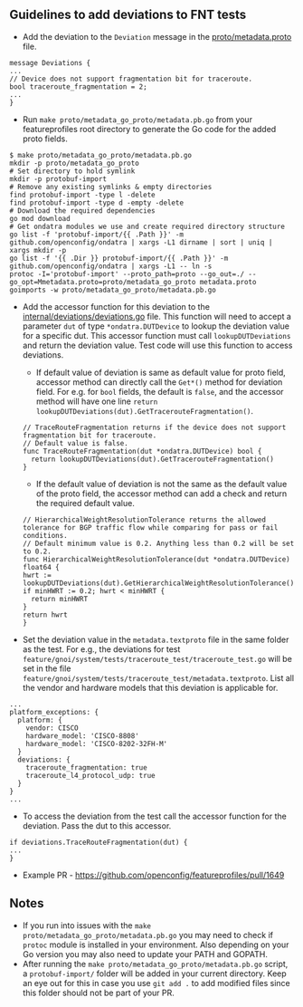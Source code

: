 ## Guidelines to add deviations to FNT tests

* Add the deviation to the `Deviation` message in the [proto/metadata.proto](https://github.com/openconfig/featureprofiles/blob/main/proto/metadata.proto) file.

```
message Deviations {
...
// Device does not support fragmentation bit for traceroute.
bool traceroute_fragmentation = 2;
...
}
```

* Run `make proto/metadata_go_proto/metadata.pb.go` from your featureprofiles root directory to generate the Go code for the added proto fields.

```
$ make proto/metadata_go_proto/metadata.pb.go
mkdir -p proto/metadata_go_proto
# Set directory to hold symlink
mkdir -p protobuf-import
# Remove any existing symlinks & empty directories
find protobuf-import -type l -delete
find protobuf-import -type d -empty -delete
# Download the required dependencies
go mod download
# Get ondatra modules we use and create required directory structure
go list -f 'protobuf-import/{{ .Path }}' -m github.com/openconfig/ondatra | xargs -L1 dirname | sort | uniq | xargs mkdir -p
go list -f '{{ .Dir }} protobuf-import/{{ .Path }}' -m github.com/openconfig/ondatra | xargs -L1 -- ln -s
protoc -I='protobuf-import' --proto_path=proto --go_out=./ --go_opt=Mmetadata.proto=proto/metadata_go_proto metadata.proto
goimports -w proto/metadata_go_proto/metadata.pb.go
```

* Add the accessor function for this deviation to the [internal/deviations/deviations.go](https://github.com/openconfig/featureprofiles/blob/main/internal/deviations/deviations.go) file. This function will need to accept a parameter `dut` of type `*ondatra.DUTDevice` to lookup the deviation value for a specific dut. This accessor function must call `lookupDUTDeviations` and return the deviation value. Test code will use this function to access deviations.
	* If default value of deviation is same as default value for proto field, accessor method can directly call the `Get*()` method for deviation field. For e.g. for `bool` fields, the default is `false`, and the accessor method will have one line `return lookupDUTDeviations(dut).GetTracerouteFragmentation()`.

	```
	// TraceRouteFragmentation returns if the device does not support fragmentation bit for traceroute.
	// Default value is false.
	func TraceRouteFragmentation(dut *ondatra.DUTDevice) bool {
	  return lookupDUTDeviations(dut).GetTracerouteFragmentation()
	}
	```

	* If the default value of deviation is not the same as the default value of the proto field, the accessor method can add a check and return the required default value.

	```
	// HierarchicalWeightResolutionTolerance returns the allowed tolerance for BGP traffic flow while comparing for pass or fail conditions.
	// Default minimum value is 0.2. Anything less than 0.2 will be set to 0.2.
	func HierarchicalWeightResolutionTolerance(dut *ondatra.DUTDevice) float64 {
    hwrt := lookupDUTDeviations(dut).GetHierarchicalWeightResolutionTolerance()
    if minHWRT := 0.2; hwrt < minHWRT {
      return minHWRT
    }
    return hwrt
	}
	```

* Set the deviation value in the `metadata.textproto` file in the same folder as the test. For e.g., the deviations for test `feature/gnoi/system/tests/traceroute_test/traceroute_test.go` will be set in the file `feature/gnoi/system/tests/traceroute_test/metadata.textproto`. List all the vendor and hardware models that this deviation is applicable for.

```
...
platform_exceptions: {
  platform: {
    vendor: CISCO
    hardware_model: 'CISCO-8808'
    hardware_model: 'CISCO-8202-32FH-M'
  }
  deviations: {
    traceroute_fragmentation: true
    traceroute_l4_protocol_udp: true
  }
}
...
```

* To access the deviation from the test call the accessor function for the deviation. Pass the dut to this accessor.

```
if deviations.TraceRouteFragmentation(dut) {
...
}
```

* Example PR - https://github.com/openconfig/featureprofiles/pull/1649

## Notes
* If you run into issues with the `make proto/metadata_go_proto/metadata.pb.go` you may need to check if `protoc` module is installed in your environment. Also depending on your Go version you may also need to update your PATH and GOPATH.
* After running the `make proto/metadata_go_proto/metadata.pb.go` script, a `protobuf-import/` folder will be added in your current directory. Keep an eye out for this in case you use `git add .` to add modified files since this folder should not be part of your PR.
